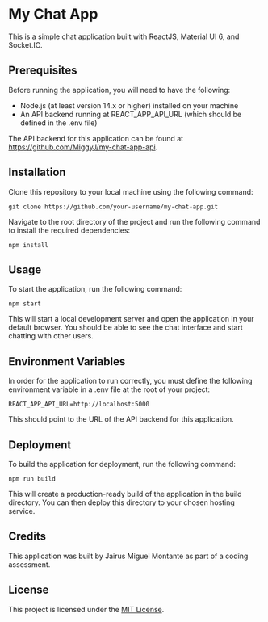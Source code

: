 # My Chat App
This is a simple chat application built with ReactJS, Material UI 6, and Socket.IO.

## Prerequisites
Before running the application, you will need to have the following:

- Node.js (at least version 14.x or higher) installed on your machine
- An API backend running at REACT_APP_API_URL (which should be defined in the .env file)

The API backend for this application can be found at https://github.com/MiggyJ/my-chat-app-api.

## Installation
Clone this repository to your local machine using the following command:

```git clone https://github.com/your-username/my-chat-app.git```

Navigate to the root directory of the project and run the following command to install the required dependencies:

```npm install```

## Usage
To start the application, run the following command:

```npm start```

This will start a local development server and open the application in your default browser. You should be able to see the chat interface and start chatting with other users.

## Environment Variables
In order for the application to run correctly, you must define the following environment variable in a .env file at the root of your project:

```REACT_APP_API_URL=http://localhost:5000```

This should point to the URL of the API backend for this application.

## Deployment
To build the application for deployment, run the following command:

```npm run build```

This will create a production-ready build of the application in the build directory. You can then deploy this directory to your chosen hosting service.

## Credits
This application was built by Jairus Miguel Montante as part of a coding assessment.

## License
This project is licensed under the [MIT License](https://opensource.org/license/mit/).